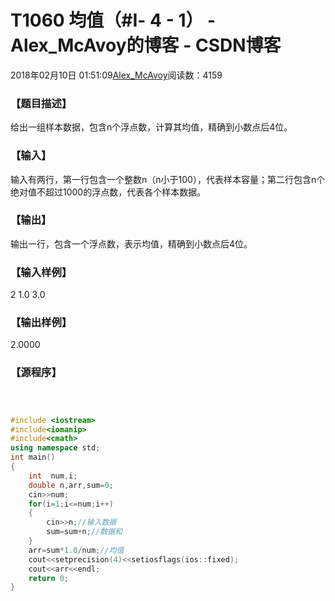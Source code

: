 # T1060 均值（#Ⅰ- 4 - 1） - Alex_McAvoy的博客 - CSDN博客





2018年02月10日 01:51:09[Alex_McAvoy](https://me.csdn.net/u011815404)阅读数：4159








### 【题目描述】

给出一组样本数据，包含n个浮点数，计算其均值，精确到小数点后4位。


### 【输入】

输入有两行，第一行包含一个整数n（n小于100），代表样本容量；第二行包含n个绝对值不超过1000的浮点数，代表各个样本数据。


### 【输出】

输出一行，包含一个浮点数，表示均值，精确到小数点后4位。


### 【输入样例】

2
1.0 3.0

### 【输出样例】

2.0000

### 【源程序】


```cpp

```

```cpp

```

```cpp

```

```cpp
#include <iostream>
#include<iomanip>
#include<cmath>
using namespace std;
int main()
{
	int  num,i;
 	double n,arr,sum=0;
 	cin>>num;
 	for(i=1;i<=num;i++)
 	{
		cin>>n;//输入数据
  		sum=sum+n;//数据和
 	}
 	arr=sum*1.0/num;//均值
 	cout<<setprecision(4)<<setiosflags(ios::fixed);
 	cout<<arr<<endl;
 	return 0;
}
```




